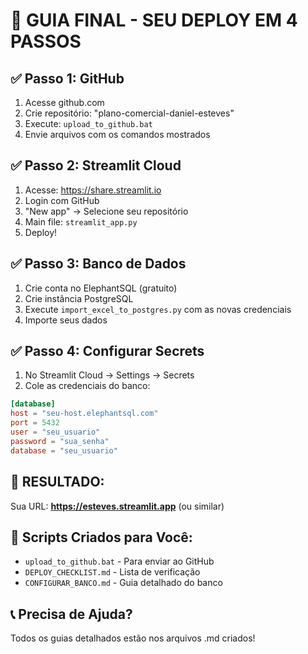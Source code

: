 # 🚀 GUIA FINAL - SEU DEPLOY EM 4 PASSOS

## ✅ Passo 1: GitHub
1. Acesse github.com
2. Crie repositório: "plano-comercial-daniel-esteves"
3. Execute: `upload_to_github.bat`
4. Envie arquivos com os comandos mostrados

## ✅ Passo 2: Streamlit Cloud  
1. Acesse: https://share.streamlit.io
2. Login com GitHub
3. "New app" → Selecione seu repositório
4. Main file: `streamlit_app.py`
5. Deploy!

## ✅ Passo 3: Banco de Dados
1. Crie conta no ElephantSQL (gratuito)
2. Crie instância PostgreSQL
3. Execute `import_excel_to_postgres.py` com as novas credenciais
4. Importe seus dados

## ✅ Passo 4: Configurar Secrets
1. No Streamlit Cloud → Settings → Secrets
2. Cole as credenciais do banco:
```toml
[database]
host = "seu-host.elephantsql.com"
port = 5432
user = "seu_usuario"
password = "sua_senha"
database = "seu_usuario"
```

## 🎯 RESULTADO:
Sua URL: **https://esteves.streamlit.app** (ou similar)

## 📁 Scripts Criados para Você:
- `upload_to_github.bat` - Para enviar ao GitHub
- `DEPLOY_CHECKLIST.md` - Lista de verificação
- `CONFIGURAR_BANCO.md` - Guia detalhado do banco

## 📞 Precisa de Ajuda?
Todos os guias detalhados estão nos arquivos .md criados!